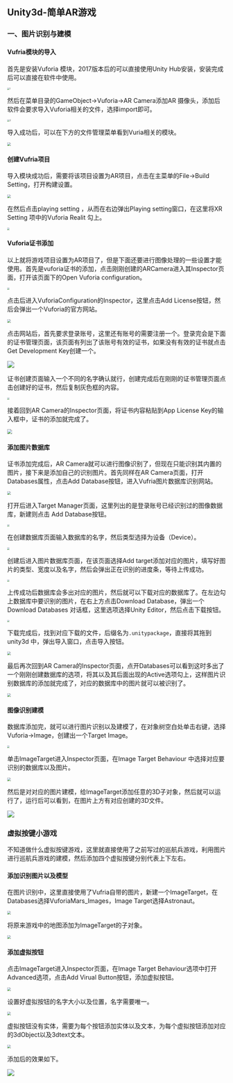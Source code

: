 ## Unity3d-简单AR游戏

### 一、图片识别与建模

#### Vufria模块的导入

首先是安装Vuforia 模块，2017版本后的可以直接使用Unity Hub安装，安装完成后可以直接在软件中使用。

<img src="https://raw.githubusercontent.com/ouzj5/3dgame/master/hw11/pic/1.png" alt="1" style="zoom: 33%;" />



然后在菜单目录的GameObject->Vuforia->AR Camera添加AR 摄像头，添加后软件会要求导入Vuforia相关的文件，选择import即可。

<img src="https://raw.githubusercontent.com/ouzj5/3dgame/master/hw11/pic/2.png" alt="2" style="zoom:33%;" />



导入成功后，可以在下方的文件管理菜单看到Vuria相关的模块。

<img src="https://raw.githubusercontent.com/ouzj5/3dgame/master/hw11/pic/4.png" style="zoom: 50%;" />

#### 创建Vufria项目

导入模块成功后，需要将该项目设置为AR项目，点击在主菜单的File->Build Setting，打开构建设置。

<img src="https://raw.githubusercontent.com/ouzj5/3dgame/master/hw11/pic/5.png" style="zoom: 50%;" />

在然后点击playing setting ，从而在右边弹出Playing setting窗口，在这里将XR Setting 项中的Vuforia Realit 勾上。

<img src="https://raw.githubusercontent.com/ouzj5/3dgame/master/hw11/pic/6.png" style="zoom: 33%;" />



#### Vuforia证书添加

以上就将游戏项目设置为AR项目了，但是下面还要进行图像处理的一些设置才能使用。首先是vuforia证书的添加，点击刚刚创建的ARCamera进入其Inspector页面，打开该页面下的Open Vuforia configuration。

<img src="https://raw.githubusercontent.com/ouzj5/3dgame/master/hw11/pic/7.png" style="zoom:33%;" />



点击后进入VuforiaConfiguration的Inspector，这里点击Add License按钮，然后会弹出一个Vuforia的官方网站。

<img src="https://raw.githubusercontent.com/ouzj5/3dgame/master/hw11/pic/8.png" style="zoom: 50%;" />



点击网站后，首先要求登录账号，这里还有账号的需要注册一个。登录完会是下面的证书管理页面，该页面有列出了该账号有效的证书，如果没有有效的证书就点击Get Development Key创建一个。

![](https://raw.githubusercontent.com/ouzj5/3dgame/master/hw11/pic/9.png)



证书创建页面输入一个不同的名字确认就行，创建完成后在刚刚的证书管理页面点击创建好的证书，然后复制灰色框的内容。

<img src="https://raw.githubusercontent.com/ouzj5/3dgame/master/hw11/pic/11.png" style="zoom:33%;" />



接着回到AR Camera的Inspector页面，将证书内容粘贴到App License Key的输入框中，证书的添加就完成了。

<img src="https://raw.githubusercontent.com/ouzj5/3dgame/master/hw11/pic/12.png" style="zoom: 67%;" />

#### 添加图片数据库

证书添加完成后，AR Camera就可以进行图像识别了，但现在只能识别其内置的图片，接下来是添加自己的识别图片。首先同样在AR Camera页面，打开Databases属性，点击Add Database按钮，进入Vufria图片数据库识别网站。

<img src="https://raw.githubusercontent.com/ouzj5/3dgame/master/hw11/pic/13.png" style="zoom: 50%;" />



打开后进入Target Manager页面，这里列出的是登录账号已经识别过的图像数据库，新建则点击 Add Database按钮。

<img src="https://raw.githubusercontent.com/ouzj5/3dgame/master/hw11/pic/14.png" style="zoom: 33%;" />



在创建数据库页面输入数据库的名字，然后类型选择为设备（Device）。

<img src="https://raw.githubusercontent.com/ouzj5/3dgame/master/hw11/pic/15.png" style="zoom:33%;" />



创建后进入图片数据库页面，在该页面选择Add target添加对应的图片，填写好图片的类型、宽度以及名字，然后会弹出正在识别的进度条，等待上传成功。

<img src="https://raw.githubusercontent.com/ouzj5/3dgame/master/hw11/pic/16.png" style="zoom:33%;" />



上传成功后数据库会多出对应的图片，然后就可以下载对应的数据库了。在左边勾上数据库中要识别的图片，在右上方点击Download Database，弹出一个Download Databases 对话框，这里选项选择Unity Editor，然后点击下载按钮。

<img src="https://raw.githubusercontent.com/ouzj5/3dgame/master/hw11/pic/17.png" style="zoom:33%;" />



下载完成后，找到对应下载的文件，后缀名为`.unitypackage`，直接将其拖到unity3d 中，弹出导入窗口，点击导入按钮。

<img src="https://raw.githubusercontent.com/ouzj5/3dgame/master/hw11/pic/19.png" style="zoom: 50%;" />



最后再次回到AR Camera的Inspector页面，点开Databases可以看到这时多出了一个刚刚创建数据库的选项，将其以及其后面出现的Active选项勾上，这样图片识别数据库的添加就完成了，对应的数据库中的图片就可以被识别了。

<img src="https://raw.githubusercontent.com/ouzj5/3dgame/master/hw11/pic/20.png" style="zoom: 50%;" />

#### 图像识别建模

数据库添加完，就可以进行图片识别以及建模了，在对象树空白处单击右键，选择Vuforia->Image，创建出一个Target Image。

<img src="https://raw.githubusercontent.com/ouzj5/3dgame/master/hw11/pic/21.png" style="zoom:33%;" />

单击ImageTarget进入Inspector页面，在Image Target Behaviour 中选择对应要识别的数据库以及图片。

<img src="https://raw.githubusercontent.com/ouzj5/3dgame/master/hw11/pic/22.png" style="zoom: 50%;" />



然后是对对应的图片建模，给ImageTarget添加任意的3D子对象，然后就可以运行了，运行后可以看到，在图片上方有对应创建的3D文件。

![](https://raw.githubusercontent.com/ouzj5/3dgame/master/hw11/pic/23.png)



### 虚拟按键小游戏

不知道做什么虚拟按键游戏，这里就直接使用了之前写过的巡航兵游戏，利用图片进行巡航兵游戏的建模，然后添加四个虚拟按键分别代表上下左右。

#### 添加识别图片以及模型

在图片识别中，这里直接使用了Vufria自带的图片，新建一个ImageTarget，在Databases选择VuforiaMars_Images，Image Target选择Astronaut。

<img src="https://raw.githubusercontent.com/ouzj5/3dgame/master/hw11/pic/28.png" style="zoom:50%;" />

将原来游戏中的地图添加为ImageTarget的子对象。

<img src="https://raw.githubusercontent.com/ouzj5/3dgame/master/hw11/pic/29.png" style="zoom:50%;" />

#### 添加虚拟按钮

点击ImageTarget进入Inspector页面，在Image Target Behaviour选项中打开Advanced选项，点击Add Virual Button按钮，添加虚拟按钮。

<img src="https://raw.githubusercontent.com/ouzj5/3dgame/master/hw11/pic/24.png" style="zoom: 50%;" />

设置好虚拟按钮的名字大小以及位置，名字需要唯一。

<img src="https://raw.githubusercontent.com/ouzj5/3dgame/master/hw11/pic/25.png" style="zoom: 50%;" />

虚拟按钮没有实体，需要为每个按钮添加实体以及文本，为每个虚拟按钮添加对应的3dObject以及3dtext文本。

<img src="https://raw.githubusercontent.com/ouzj5/3dgame/master/hw11/pic/26.png" style="zoom:50%;" />

添加后的效果如下。

![](https://raw.githubusercontent.com/ouzj5/3dgame/master/hw11/pic/27.png)